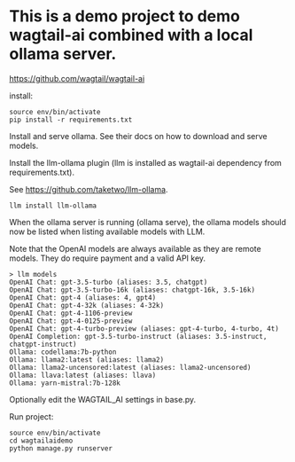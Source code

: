 # This is a demo project to demo wagtail-ai combined with a local ollama server.

https://github.com/wagtail/wagtail-ai

install:

```
source env/bin/activate
pip install -r requirements.txt
```

Install and serve ollama. See their docs on how to download and serve models.

Install the llm-ollama plugin (llm is installed as wagtail-ai dependency from requirements.txt).

See https://github.com/taketwo/llm-ollama.

```
llm install llm-ollama
``` 

When the ollama server is running (ollama serve), the ollama models should now be listed when listing available 
models with LLM.

Note that the OpenAI models are always available as they are remote models. They do require payment and a valid API key.

```
> llm models
OpenAI Chat: gpt-3.5-turbo (aliases: 3.5, chatgpt)
OpenAI Chat: gpt-3.5-turbo-16k (aliases: chatgpt-16k, 3.5-16k)
OpenAI Chat: gpt-4 (aliases: 4, gpt4)
OpenAI Chat: gpt-4-32k (aliases: 4-32k)
OpenAI Chat: gpt-4-1106-preview
OpenAI Chat: gpt-4-0125-preview
OpenAI Chat: gpt-4-turbo-preview (aliases: gpt-4-turbo, 4-turbo, 4t)
OpenAI Completion: gpt-3.5-turbo-instruct (aliases: 3.5-instruct, chatgpt-instruct)
Ollama: codellama:7b-python
Ollama: llama2:latest (aliases: llama2)
Ollama: llama2-uncensored:latest (aliases: llama2-uncensored)
Ollama: llava:latest (aliases: llava)
Ollama: yarn-mistral:7b-128k
```

Optionally edit the WAGTAIL_AI settings in base.py.


Run project:

```
source env/bin/activate
cd wagtailaidemo
python manage.py runserver
```
